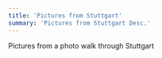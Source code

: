```yaml
---
title: 'Pictures from Stuttgart'
summary: 'Pictures from Stuttgart Desc.'
---
```


Pictures from a photo walk through Stuttgart
